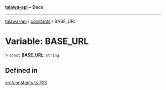 [**talawa-api**](../../README.md) • **Docs**

***

[talawa-api](../../modules.md) / [constants](../README.md) / BASE\_URL

# Variable: BASE\_URL

\> `const` **BASE\_URL**: `string`

## Defined in

[src/constants.ts:703](https://github.com/PalisadoesFoundation/talawa-api/blob/fb5076f344cd74d4e51c692cbc70fc337bf1ac39/src/constants.ts#L703)
